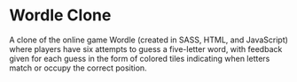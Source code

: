 <h1>Wordle Clone</h1>

A clone of the online game Wordle (created in SASS, HTML, and JavaScript) where players have six attempts to guess a five-letter word, with feedback given for each guess in the form of colored tiles indicating when letters match or occupy the correct position.
